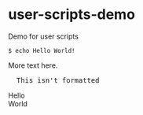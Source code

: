 # user-scripts-demo
Demo for user scripts

    $ echo Hello World!

More text here.

<pre>
  This isn't formatted
</pre>

Hello<br>World
